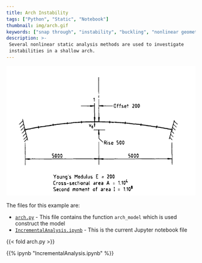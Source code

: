 ```yaml
---
title: Arch Instability
tags: ["Python", "Static", "Notebook"]
thumbnail: img/arch.gif
keywords: ["snap through", "instability", "buckling", "nonlinear geometry", "incremental", "arc length"]
description: >-
 Several nonlinear static analysis methods are used to investigate
 instabilities in a shallow arch.
---
```



![Shallow arch](img/ClarkeHancock.png)

The files for this example are:
- [`arch.py`](./arch.py) - This file contains the function `arch_model` which is used construct the model
- [`IncrementalAnalysis.ipynb`](IncrementalAnalysis.ipynb) - This is the current Jupyter notebook file

{{< fold arch.py >}}

{{% ipynb "IncrementalAnalysis.ipynb" %}}
